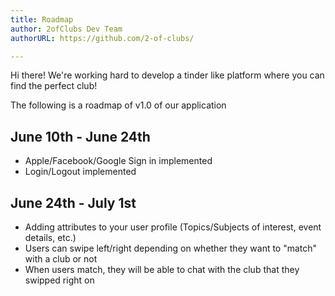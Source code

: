 ```yaml
---
title: Roadmap  
author: 2ofClubs Dev Team
authorURL: https://github.com/2-of-clubs/

---
```

Hi there! We're working hard to develop a tinder like platform where you can find the perfect club!

The following is a roadmap of v1.0 of our application
<!--truncate-->

## June 10th - June 24th
- Apple/Facebook/Google Sign in implemented
- Login/Logout implemented

## June 24th - July 1st
- Adding attributes to your user profile (Topics/Subjects of interest, event details, etc.)
- Users can swipe left/right depending on whether they want to "match" with a club or not
- When users match, they will be able to chat with the club that they swipped right on





